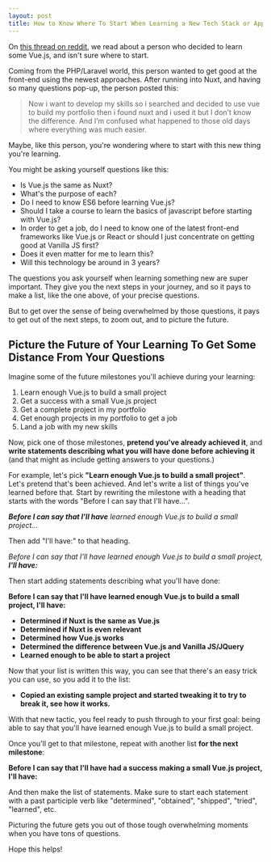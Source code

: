 ```yaml
---
layout: post
title: How to Know Where To Start When Learning a New Tech Stack or Approach?
---
```


On [this thread on reddit][thread], we read about a person who decided to learn some Vue.js, and isn't sure where to start.

[thread]: https://www.reddit.com/r/learnjavascript/comments/b0a9kv/i_think_i_started_from_the_wrong_place_where_is/

Coming from the PHP/Laravel world, this person wanted to get good at the front-end using the newest approaches. After running into Nuxt, and having so many questions pop-up, the person posted this:

> Now i want to develop my skills so i searched and decided to use vue to build my portfolio then i found nuxt and i used it but I don’t know the difference. And I’m confused what happened to those old days where everything was much easier.

Maybe, like this person, you're wondering where to start with this new thing you're learning.

You might be asking yourself questions like this:

* Is Vue.js the same as Nuxt?
* What's the purpose of each?
* Do I need to know ES6 before learning Vue.js?
* Should I take a course to learn the basics of javascript before starting with Vue.js?
* In order to get a job, do I need to know one of the latest front-end frameworks like Vue.js or React or should I just concentrate on getting good at Vanilla JS first?
* Does it even matter for me to learn this?
* Will this technology be around in 3 years?

The questions you ask yourself when learning something new are super important. They give you the next steps in your journey, and so it pays to make a list, like the one above, of your precise questions.

But to get over the sense of being overwhelmed by those questions, it pays to get out of the next steps, to zoom out, and to picture the future.

## Picture the Future of Your Learning To Get Some Distance From Your Questions

Imagine some of the future milestones you'll achieve during your learning:

1. Learn enough Vue.js to build a small project
2. Get a success with a small Vue.js project
3. Get a complete project in my portfolio
4. Get enough projects in my portfolio to get a job
5. Land a job with my new skills

Now, pick one of those milestones, **pretend you've already achieved it**, and **write statements describing what you will have done before achieving it** (and that might as include getting answers to your questions.)

For example, let's pick **"Learn enough Vue.js to build a small project"**. Let's pretend that's been achieved. And let's write a list of things you've learned before that. Start by rewriting the milestone with a heading that starts with the words "Before I can say that I'll have...".

_**Before I can say that I'll have** learned enough Vue.js to build a small project..._

Then add "I'll have:" to that heading.

_Before I can say that I'll have learned enough Vue.js to build a small project, **I'll have:**_

Then start adding statements describing what you'll have done:

**Before I can say that I'll have learned enough Vue.js to build a small project, I'll have:**

* **Determined if Nuxt is the same as Vue.js**
* **Determined if Nuxt is even relevant**
* **Determined how Vue.js works**
* **Determined the difference between Vue.js and Vanilla JS/JQuery**
* **Learned enough to be able to start a project**

Now that your list is written this way, you can see that there's an easy trick you can use, so you add it to the list:

* **Copied an existing sample project and started tweaking it to try to break it, see how it works.**

With that new tactic, you feel ready to push through to your first goal: being able to say that you'll have learned enough Vue.js to build a small project.

Once you'll get to that milestone, repeat with another list **for the next milestone**:

**Before I can say that I'll have had a success making a small Vue.js project, I'll have:**

And then make the list of statements. Make sure to start each statement with a past participle verb like "determined", "obtained", "shipped", "tried", "learned", etc.

Picturing the future gets you out of those tough overwhelming moments when you have tons of questions.

Hope this helps!
